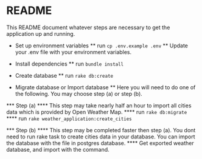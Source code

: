 # README

This README document whatever steps are necessary to get the
application up and running.

* Set up environment variables
** run `cp .env.example .env`
** Update your .env file with your environment variables.

* Install dependencies
** run `bundle install`

* Create database
** run `rake db:create`

* Migrate database or Import database
** Here you will need to do one of the following. You may choose step (a) or step (b).

*** Step (a)
**** This step may take nearly half an hour to import all cities data which is provided by Open Weather Map.
**** run `rake db:migrate`
**** run `rake weather_application:create_cities`

*** Step (b)
**** This step may be completed faster then step (a). You dont need to run rake task to create cities data in your database. You can import the database with the file in postgres database.
**** Get exported weather database, and import with the command.